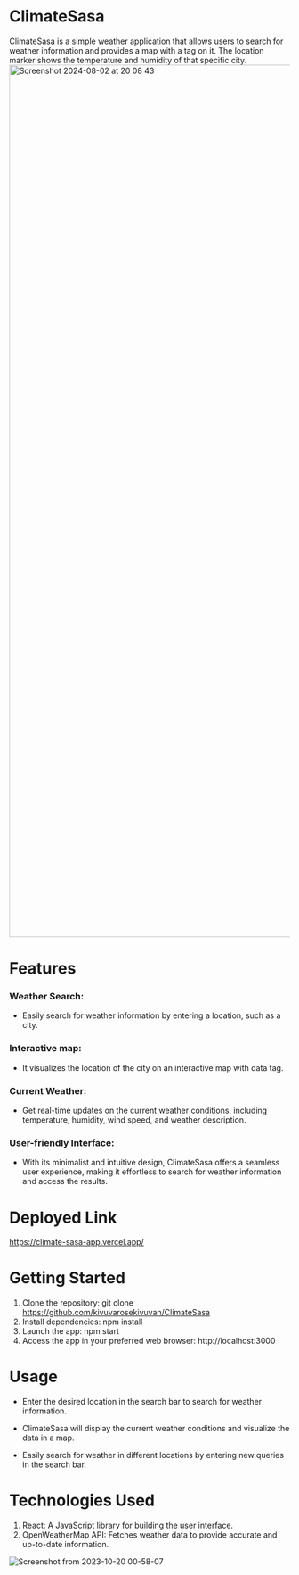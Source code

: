 # ClimateSasa
ClimateSasa is a simple weather application that allows users to search for weather information and provides a map with a tag on it. The location marker shows the temperature and humidity of that specific city.
<img width="1564" alt="Screenshot 2024-08-02 at 20 08 43" src="https://github.com/user-attachments/assets/18ee52b2-363f-4f36-adbe-01307acad154">

# Features
### Weather Search: 
- Easily search for weather information by entering a location, such as a city.
  
### Interactive map:
- It visualizes the location of the city on an interactive map with data tag.
  
### Current Weather: 
- Get real-time updates on the current weather conditions, including temperature, humidity, wind speed, and weather description.
  
### User-friendly Interface: 
- With its minimalist and intuitive design, ClimateSasa offers a seamless user experience, making it effortless to search for weather information and access the results.

# Deployed Link
https://climate-sasa-app.vercel.app/

# Getting Started
1. Clone the repository: git clone https://github.com/kivuvarosekivuvan/ClimateSasa
2. Install dependencies: npm install
3. Launch the app: npm start
4. Access the app in your preferred web browser: http://localhost:3000
   
# Usage
- Enter the desired location in the search bar to search for weather information.

- ClimateSasa will display the current weather conditions and visualize the data in a map.

- Easily search for weather in different locations by entering new queries in the search bar.

# Technologies Used
1. React: A JavaScript library for building the user interface.
2. OpenWeatherMap API: Fetches weather data to provide accurate and up-to-date information.

![Screenshot from 2023-10-20 00-58-07](https://github.com/kivuvarosekivuvan/climate-sasa/assets/124133577/d89e6f8b-8d3b-445e-8946-da3b98c69b70)


